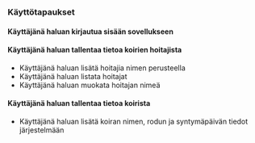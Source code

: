 ### Käyttötapaukset

#### Käyttäjänä haluan kirjautua sisään sovellukseen

#### Käyttäjänä haluan tallentaa tietoa koirien hoitajista
- Käyttäjänä haluan lisätä hoitajia nimen perusteella
- Käyttäjänä haluan listata hoitajat
- Käyttäjänä haluan muokata hoitajan nimeä

#### Käyttäjänä haluan tallentaa tietoa koirista
- Käyttäjänä haluan lisätä koiran nimen, rodun ja syntymäpäivän tiedot järjestelmään
